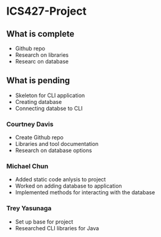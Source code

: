 # ICS427-Project

## What is complete
* Github repo
* Research on libraries
* Researc on database

## What is pending
* Skeleton for CLI application
* Creating database
* Connecting databse to CLI
 
### Courtney Davis
* Create Github repo
* Libraries and tool documentation
* Research on database options

### Michael Chun
* Added static code anlysis to project
* Worked on adding database to application
* Implemented methods for interacting with the database

### Trey Yasunaga
* Set up base for project
* Researched CLI libraries for Java